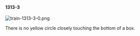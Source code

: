 #### 1313-3
![train-1313-3-0.png](https://github.com/lil-lab/nlvr/raw/master/nlvr/train/images/0/train-1313-3-0.png "train-1313-3-0.png")

There is no yellow circle closely touching the bottom of a box.